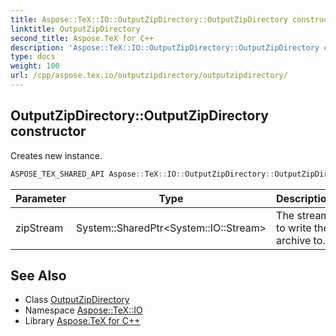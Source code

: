 ```yaml
---
title: Aspose::TeX::IO::OutputZipDirectory::OutputZipDirectory constructor
linktitle: OutputZipDirectory
second_title: Aspose.TeX for C++
description: 'Aspose::TeX::IO::OutputZipDirectory::OutputZipDirectory constructor. Creates new instance in C++.'
type: docs
weight: 100
url: /cpp/aspose.tex.io/outputzipdirectory/outputzipdirectory/
---
```

## OutputZipDirectory::OutputZipDirectory constructor


Creates new instance.

```cpp
ASPOSE_TEX_SHARED_API Aspose::TeX::IO::OutputZipDirectory::OutputZipDirectory(System::SharedPtr<System::IO::Stream> zipStream)
```


| Parameter | Type | Description |
| --- | --- | --- |
| zipStream | System::SharedPtr\<System::IO::Stream\> | The stream to write the archive to. |

## See Also

* Class [OutputZipDirectory](../)
* Namespace [Aspose::TeX::IO](../../)
* Library [Aspose.TeX for C++](../../../)
